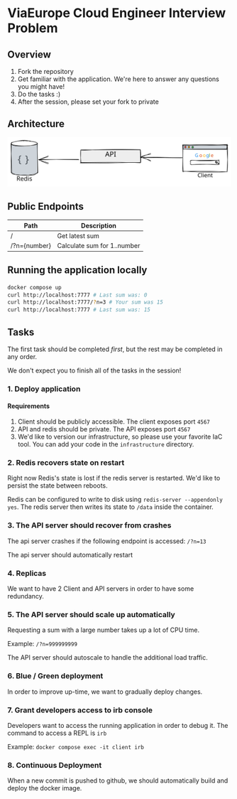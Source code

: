 # ViaEurope Cloud Engineer Interview Problem

## Overview

1. Fork the repository
2. Get familiar with the application. We're here to answer any questions you might have!
3. Do the tasks :) 
4. After the session, please set your fork to private

## Architecture

![Architecture Diagram](/images/architecture.svg)

## Public Endpoints

| Path | Description |
| ---- | ----------- |
| /    | Get latest sum | 
| /?n={number} | Calculate sum for 1..number |

## Running the application locally

```bash
docker compose up
curl http://localhost:7777 # Last sum was: 0
curl http://localhost:7777/?n=3 # Your sum was 15
curl http://localhost:7777 # Last sum was: 15
```

## Tasks

The first task should be completed _first_, but the rest may be completed in any order. 

We don't expect you to finish all of the tasks in the session! 

### 1. Deploy application

#### Requirements

1. Client should be publicly accessible. The client exposes port `4567`
2. API and redis should be private. The API exposes port `4567`
3. We'd like to version our infrastructure, so please use your favorite IaC
   tool. You can add your code in the `infrastructure` directory.

### 2. Redis recovers state on restart

Right now Redis's state is lost if the redis server is restarted. We'd like to persist the state between reboots.

Redis can be configured to write to disk using `redis-server --appendonly yes`. The redis server then writes its
state to `/data` inside the container.

### 3. The API server should recover from crashes

The api server crashes if the following endpoint is accessed: `/?n=13`

The api server should automatically restart

### 4. Replicas

We want to have 2 Client and API servers in order to have some redundancy.

### 5. The API server should scale up automatically

Requesting a sum with a large number takes up a lot of CPU time.

Example: `/?n=999999999`

The API server should autoscale to handle the additional load traffic.

### 6. Blue / Green deployment

In order to improve up-time, we want to gradually deploy changes.

### 7. Grant developers access to irb console

Developers want to access the running application in order to debug it. 
The command to access a REPL is `irb`

Example: `docker compose exec -it client irb`

### 8. Continuous Deployment

When a new commit is pushed to github, we should automatically build and deploy
the docker image.

